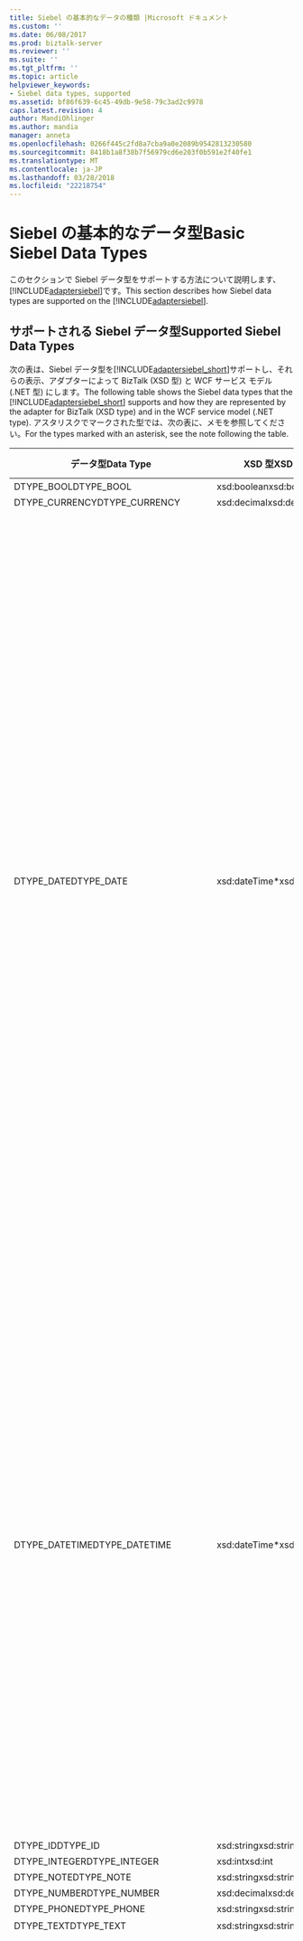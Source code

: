 ```yaml
---
title: Siebel の基本的なデータの種類 |Microsoft ドキュメント
ms.custom: ''
ms.date: 06/08/2017
ms.prod: biztalk-server
ms.reviewer: ''
ms.suite: ''
ms.tgt_pltfrm: ''
ms.topic: article
helpviewer_keywords:
- Siebel data types, supported
ms.assetid: bf86f639-6c45-49db-9e58-79c3ad2c9978
caps.latest.revision: 4
author: MandiOhlinger
ms.author: mandia
manager: anneta
ms.openlocfilehash: 0266f445c2fd8a7cba9a0e2089b9542813230580
ms.sourcegitcommit: 8418b1a8f38b7f56979cd6e203f0b591e2f40fe1
ms.translationtype: MT
ms.contentlocale: ja-JP
ms.lasthandoff: 03/28/2018
ms.locfileid: "22218754"
---
```

# <a name="basic-siebel-data-types"></a><span data-ttu-id="c3a6b-102">Siebel の基本的なデータ型</span><span class="sxs-lookup"><span data-stu-id="c3a6b-102">Basic Siebel Data Types</span></span>
<span data-ttu-id="c3a6b-103">このセクションで Siebel データ型をサポートする方法について説明します、[!INCLUDE[adaptersiebel](../../includes/adaptersiebel-md.md)]です。</span><span class="sxs-lookup"><span data-stu-id="c3a6b-103">This section describes how Siebel data types are supported on the [!INCLUDE[adaptersiebel](../../includes/adaptersiebel-md.md)].</span></span>  
  
## <a name="supported-siebel-data-types"></a><span data-ttu-id="c3a6b-104">サポートされる Siebel データ型</span><span class="sxs-lookup"><span data-stu-id="c3a6b-104">Supported Siebel Data Types</span></span>  
 <span data-ttu-id="c3a6b-105">次の表は、Siebel データ型を[!INCLUDE[adaptersiebel_short](../../includes/adaptersiebel-short-md.md)]サポートし、それらの表示、アダプターによって BizTalk (XSD 型) と WCF サービス モデル (.NET 型) にします。</span><span class="sxs-lookup"><span data-stu-id="c3a6b-105">The following table shows the Siebel data types that the [!INCLUDE[adaptersiebel_short](../../includes/adaptersiebel-short-md.md)] supports and how they are represented by the adapter for BizTalk (XSD type) and in the WCF service model (.NET type).</span></span> <span data-ttu-id="c3a6b-106">アスタリスクでマークされた型では、次の表に、メモを参照してください。</span><span class="sxs-lookup"><span data-stu-id="c3a6b-106">For the types marked with an asterisk, see the note following the table.</span></span>  
  
|<span data-ttu-id="c3a6b-107">データ型</span><span class="sxs-lookup"><span data-stu-id="c3a6b-107">Data Type</span></span>|<span data-ttu-id="c3a6b-108">XSD 型</span><span class="sxs-lookup"><span data-stu-id="c3a6b-108">XSD type</span></span>|<span data-ttu-id="c3a6b-109">.NET の種類</span><span class="sxs-lookup"><span data-stu-id="c3a6b-109">.NET type</span></span>|<span data-ttu-id="c3a6b-110">Description</span><span class="sxs-lookup"><span data-stu-id="c3a6b-110">Description</span></span>|  
|---------------|--------------|---------------|-----------------|  
|<span data-ttu-id="c3a6b-111">DTYPE_BOOL</span><span class="sxs-lookup"><span data-stu-id="c3a6b-111">DTYPE_BOOL</span></span>|<span data-ttu-id="c3a6b-112">xsd:boolean</span><span class="sxs-lookup"><span data-stu-id="c3a6b-112">xsd:boolean</span></span>|<span data-ttu-id="c3a6b-113">ブール値</span><span class="sxs-lookup"><span data-stu-id="c3a6b-113">Boolean</span></span>|-|  
|<span data-ttu-id="c3a6b-114">DTYPE_CURRENCY</span><span class="sxs-lookup"><span data-stu-id="c3a6b-114">DTYPE_CURRENCY</span></span>|<span data-ttu-id="c3a6b-115">xsd:decimal</span><span class="sxs-lookup"><span data-stu-id="c3a6b-115">xsd:decimal</span></span>|<span data-ttu-id="c3a6b-116">Decimal</span><span class="sxs-lookup"><span data-stu-id="c3a6b-116">Decimal</span></span>|-|  
|<span data-ttu-id="c3a6b-117">DTYPE_DATE</span><span class="sxs-lookup"><span data-stu-id="c3a6b-117">DTYPE_DATE</span></span>|<span data-ttu-id="c3a6b-118">xsd:dateTime\*</span><span class="sxs-lookup"><span data-stu-id="c3a6b-118">xsd:dateTime\*</span></span>|<span data-ttu-id="c3a6b-119">DateTime</span><span class="sxs-lookup"><span data-stu-id="c3a6b-119">DateTime</span></span>|<span data-ttu-id="c3a6b-120">値は、世界協定時刻 (UTC) をすることはできません。</span><span class="sxs-lookup"><span data-stu-id="c3a6b-120">The value must not be Coordinated Universal Time (UTC).</span></span><br /><br /> <span data-ttu-id="c3a6b-121">-Xsd:dateTime、値が必要に、このパターンに従う:"(\d\d\d\d-\d\d-\d\d)T(00:00:00) (.\*)"です。</span><span class="sxs-lookup"><span data-stu-id="c3a6b-121">-   For xsd:dateTime, values are expected to follow this pattern: "(\d\d\d\d-\d\d-\d\d)T(00:00:00)(.\*)".</span></span><br /><span data-ttu-id="c3a6b-122">- **DateTime**オブジェクト、**DateTime.Kind**する必要があります**DateTimeKind.Unspecified**です。</span><span class="sxs-lookup"><span data-stu-id="c3a6b-122">-   For **DateTime** objects,**DateTime.Kind** must be **DateTimeKind.Unspecified**.</span></span><br /><br /> <span data-ttu-id="c3a6b-123">アダプターによって、時刻部分は無視されます。</span><span class="sxs-lookup"><span data-stu-id="c3a6b-123">The time component will be ignored by the adapter.</span></span><br /><br /> <span data-ttu-id="c3a6b-124">送信メッセージの場合は、アダプターは、指定された値が UTC (z または UTC オフセット) でないことを確認する実行時の検証を実行します。</span><span class="sxs-lookup"><span data-stu-id="c3a6b-124">For outbound messages, the adapter performs a runtime validation to ensure that the value specified is not UTC (z or UTC offset).</span></span> <span data-ttu-id="c3a6b-125">その検証に失敗した場合、アダプターは例外をスローします。</span><span class="sxs-lookup"><span data-stu-id="c3a6b-125">If that validation fails, the adapter throws an exception.</span></span><br /><br /> <span data-ttu-id="c3a6b-126">ときにこの型は、(以下に示す規則に基づく) xsd:string として公開されています。</span><span class="sxs-lookup"><span data-stu-id="c3a6b-126">When this type is exposed as xsd:string (based on rules explained below):</span></span><br /><br /> <span data-ttu-id="c3a6b-127">-形式は、基になるデータベースによって決まります。</span><span class="sxs-lookup"><span data-stu-id="c3a6b-127">-   The format is determined by the underlying database.</span></span><br /><span data-ttu-id="c3a6b-128">-値には、実行時の検証は実行されません。</span><span class="sxs-lookup"><span data-stu-id="c3a6b-128">-   No runtime validation is performed on the value.</span></span>|  
|<span data-ttu-id="c3a6b-129">DTYPE_DATETIME</span><span class="sxs-lookup"><span data-stu-id="c3a6b-129">DTYPE_DATETIME</span></span>|<span data-ttu-id="c3a6b-130">xsd:dateTime\*</span><span class="sxs-lookup"><span data-stu-id="c3a6b-130">xsd:dateTime\*</span></span>|<span data-ttu-id="c3a6b-131">DateTime</span><span class="sxs-lookup"><span data-stu-id="c3a6b-131">DateTime</span></span>|<span data-ttu-id="c3a6b-132">値は、日付と時刻の両方のコンポーネントを含めることができ、UTC をすることはできません。</span><span class="sxs-lookup"><span data-stu-id="c3a6b-132">The value can contain both date and time components and must not be UTC.</span></span><br /><br /> <span data-ttu-id="c3a6b-133">- **DateTime**オブジェクト、 **DateTime.Kind**する必要があります**DateTimeKind.Unspecified**です。</span><span class="sxs-lookup"><span data-stu-id="c3a6b-133">-   For **DateTime** objects, **DateTime.Kind** must be **DateTimeKind.Unspecified**.</span></span><br /><br /> <span data-ttu-id="c3a6b-134">送信メッセージにについては、アダプターは、これらの条件が満たされていることを確認する実行時検証を実行します。検証に失敗した場合、アダプターは例外をスローします。</span><span class="sxs-lookup"><span data-stu-id="c3a6b-134">For outbound messages, the adapter performs a run-time validation to ensure that these conditions are met; if the validation fails, the adapter throws an exception.</span></span><br /><br /> <span data-ttu-id="c3a6b-135">ときにこの型は、(以下に示す規則に基づく) xsd:string として公開されています。</span><span class="sxs-lookup"><span data-stu-id="c3a6b-135">When this type is exposed as xsd:string (based on rules explained below):</span></span><br /><br /> <span data-ttu-id="c3a6b-136">-形式は、基になるデータベースによって決まります。</span><span class="sxs-lookup"><span data-stu-id="c3a6b-136">-   The format is determined by the underlying database.</span></span><br /><span data-ttu-id="c3a6b-137">-値には、実行時の検証は実行されません。</span><span class="sxs-lookup"><span data-stu-id="c3a6b-137">-   No run-time validation is performed on the value.</span></span>|  
|<span data-ttu-id="c3a6b-138">DTYPE_ID</span><span class="sxs-lookup"><span data-stu-id="c3a6b-138">DTYPE_ID</span></span>|<span data-ttu-id="c3a6b-139">xsd:string</span><span class="sxs-lookup"><span data-stu-id="c3a6b-139">xsd:string</span></span>|<span data-ttu-id="c3a6b-140">文字列</span><span class="sxs-lookup"><span data-stu-id="c3a6b-140">String</span></span>|-|  
|<span data-ttu-id="c3a6b-141">DTYPE_INTEGER</span><span class="sxs-lookup"><span data-stu-id="c3a6b-141">DTYPE_INTEGER</span></span>|<span data-ttu-id="c3a6b-142">xsd:int</span><span class="sxs-lookup"><span data-stu-id="c3a6b-142">xsd:int</span></span>|<span data-ttu-id="c3a6b-143">Int32</span><span class="sxs-lookup"><span data-stu-id="c3a6b-143">Int32</span></span>|-|  
|<span data-ttu-id="c3a6b-144">DTYPE_NOTE</span><span class="sxs-lookup"><span data-stu-id="c3a6b-144">DTYPE_NOTE</span></span>|<span data-ttu-id="c3a6b-145">xsd:string</span><span class="sxs-lookup"><span data-stu-id="c3a6b-145">xsd:string</span></span>|<span data-ttu-id="c3a6b-146">文字列</span><span class="sxs-lookup"><span data-stu-id="c3a6b-146">String</span></span>|-|  
|<span data-ttu-id="c3a6b-147">DTYPE_NUMBER</span><span class="sxs-lookup"><span data-stu-id="c3a6b-147">DTYPE_NUMBER</span></span>|<span data-ttu-id="c3a6b-148">xsd:decimal</span><span class="sxs-lookup"><span data-stu-id="c3a6b-148">xsd:decimal</span></span>|<span data-ttu-id="c3a6b-149">Decimal</span><span class="sxs-lookup"><span data-stu-id="c3a6b-149">Decimal</span></span>|-|  
|<span data-ttu-id="c3a6b-150">DTYPE_PHONE</span><span class="sxs-lookup"><span data-stu-id="c3a6b-150">DTYPE_PHONE</span></span>|<span data-ttu-id="c3a6b-151">xsd:string</span><span class="sxs-lookup"><span data-stu-id="c3a6b-151">xsd:string</span></span>|<span data-ttu-id="c3a6b-152">文字列</span><span class="sxs-lookup"><span data-stu-id="c3a6b-152">String</span></span>|-|  
|<span data-ttu-id="c3a6b-153">DTYPE_TEXT</span><span class="sxs-lookup"><span data-stu-id="c3a6b-153">DTYPE_TEXT</span></span>|<span data-ttu-id="c3a6b-154">xsd:string</span><span class="sxs-lookup"><span data-stu-id="c3a6b-154">xsd:string</span></span>|<span data-ttu-id="c3a6b-155">文字列</span><span class="sxs-lookup"><span data-stu-id="c3a6b-155">String</span></span>|-|  
|<span data-ttu-id="c3a6b-156">DTYPE_TIME</span><span class="sxs-lookup"><span data-stu-id="c3a6b-156">DTYPE_TIME</span></span>|<span data-ttu-id="c3a6b-157">xsd:dateTime\*</span><span class="sxs-lookup"><span data-stu-id="c3a6b-157">xsd:dateTime\*</span></span>|<span data-ttu-id="c3a6b-158">DateTime</span><span class="sxs-lookup"><span data-stu-id="c3a6b-158">DateTime</span></span>|<span data-ttu-id="c3a6b-159">値は、UTC をすることはできません。</span><span class="sxs-lookup"><span data-stu-id="c3a6b-159">The value must not be UTC.</span></span><br /><br /> <span data-ttu-id="c3a6b-160">-Xsd:dateTime、値が必要に、このパターンに従う: (1753-01-01)T(\d\d:\d\d:\d\d) (.\*)"です。</span><span class="sxs-lookup"><span data-stu-id="c3a6b-160">-   For xsd:dateTime, values are expected to follow this pattern: (1753-01-01)T(\d\d:\d\d:\d\d)(.\*)".</span></span><br /><span data-ttu-id="c3a6b-161">- **DateTime**オブジェクト **、DateTime.Kind**する必要があります**DateTimeKind.Unspecified**です。</span><span class="sxs-lookup"><span data-stu-id="c3a6b-161">-   For **DateTime** objects **, DateTime.Kind** must be **DateTimeKind.Unspecified**.</span></span><br /><br /> <span data-ttu-id="c3a6b-162">送信メッセージの場合は、アダプターは、指定された値が UTC (z または UTC オフセット) でないことを確認する実行時の検証を実行します。</span><span class="sxs-lookup"><span data-stu-id="c3a6b-162">For outbound messages, the adapter performs a runtime validation to ensure that the value specified is not UTC (z or UTC offset).</span></span> <span data-ttu-id="c3a6b-163">その検証に失敗した場合、アダプターは例外をスローします。</span><span class="sxs-lookup"><span data-stu-id="c3a6b-163">If that validation fails, the adapter throws an exception.</span></span><br /><br /> <span data-ttu-id="c3a6b-164">ときにこの型は、(以下に示す規則に基づく) xsd:string として公開されています。</span><span class="sxs-lookup"><span data-stu-id="c3a6b-164">When this type is exposed as xsd:string (based on the rules explained below):</span></span><br /><br /> <span data-ttu-id="c3a6b-165">-形式は、基になるデータベースによって決まります。</span><span class="sxs-lookup"><span data-stu-id="c3a6b-165">-   The format is determined by the underlying database.</span></span><br /><span data-ttu-id="c3a6b-166">-値には、実行時の検証は実行されません。</span><span class="sxs-lookup"><span data-stu-id="c3a6b-166">-   No run-time validation is performed on the value.</span></span>|  
|<span data-ttu-id="c3a6b-167">DTYPE_UTCDATETIME</span><span class="sxs-lookup"><span data-stu-id="c3a6b-167">DTYPE_UTCDATETIME</span></span>|<span data-ttu-id="c3a6b-168">xsd:dateTime\*</span><span class="sxs-lookup"><span data-stu-id="c3a6b-168">xsd:dateTime\*</span></span>|<span data-ttu-id="c3a6b-169">DateTime</span><span class="sxs-lookup"><span data-stu-id="c3a6b-169">DateTime</span></span>|<span data-ttu-id="c3a6b-170">値は、日付と時刻の両方のコンポーネントを含めることができ、UTC があります。</span><span class="sxs-lookup"><span data-stu-id="c3a6b-170">The value can contain both date and time components and must be UTC.</span></span><br /><br /> <span data-ttu-id="c3a6b-171">-に対して xsd:dateTime、UTC ('Z' 表記または UTC オフセット) の値を表現する必要があります。</span><span class="sxs-lookup"><span data-stu-id="c3a6b-171">-   For xsd:dateTime, the value must be expressed in UTC ('Z' notation or UTC offset).</span></span><br /><span data-ttu-id="c3a6b-172">- **DateTime**オブジェクト**DateTime.Kind**する必要があります**DateTimeKind.Utc**です。</span><span class="sxs-lookup"><span data-stu-id="c3a6b-172">-   For **DateTime** objects **DateTime.Kind** must be **DateTimeKind.Utc**.</span></span><br /><br /> <span data-ttu-id="c3a6b-173">送信メッセージにについては、アダプターは、これらの条件が満たされていることを確認する実行時検証を実行します。検証に失敗した場合、アダプターは例外をスローします。</span><span class="sxs-lookup"><span data-stu-id="c3a6b-173">For outbound messages, the adapter performs a run-time validation to ensure that these conditions are met; if the validation fails, the adapter throws an exception.</span></span><br /><br /> <span data-ttu-id="c3a6b-174">ときにこの型は、(以下に示す規則に基づく) xsd:string として公開されています。</span><span class="sxs-lookup"><span data-stu-id="c3a6b-174">When this type is exposed as xsd:string (based on rules explained below):</span></span><br /><br /> <span data-ttu-id="c3a6b-175">-形式は、基になるデータベースによって決まります。</span><span class="sxs-lookup"><span data-stu-id="c3a6b-175">-   The format is determined by the underlying database.</span></span><br /><span data-ttu-id="c3a6b-176">-値には、実行時の検証は実行されません。</span><span class="sxs-lookup"><span data-stu-id="c3a6b-176">-   No run-time validation is performed on the value.</span></span>|  
  
 <span data-ttu-id="c3a6b-177">ビジネス サービス メソッドの引数の型を次に示します。</span><span class="sxs-lookup"><span data-stu-id="c3a6b-177">The following are the Business Service method argument types:</span></span>  
  
 <span data-ttu-id="c3a6b-178">日付</span><span class="sxs-lookup"><span data-stu-id="c3a6b-178">Date</span></span>  
 <span data-ttu-id="c3a6b-179">DTYPE_DATE と同じです。</span><span class="sxs-lookup"><span data-stu-id="c3a6b-179">The same as DTYPE_DATE.</span></span>  
  
 <span data-ttu-id="c3a6b-180">数値</span><span class="sxs-lookup"><span data-stu-id="c3a6b-180">Number</span></span>  
 <span data-ttu-id="c3a6b-181">DTYPE_NUMBER と同じです。</span><span class="sxs-lookup"><span data-stu-id="c3a6b-181">The same as DTYPE_NUMBER.</span></span>  
  
 <span data-ttu-id="c3a6b-182">文字列</span><span class="sxs-lookup"><span data-stu-id="c3a6b-182">String</span></span>  
 <span data-ttu-id="c3a6b-183">DTYPE_TEXT と同じです。</span><span class="sxs-lookup"><span data-stu-id="c3a6b-183">The same as DTYPE_TEXT.</span></span>  
  
 <span data-ttu-id="c3a6b-184">階層</span><span class="sxs-lookup"><span data-stu-id="c3a6b-184">Hierarchy</span></span>  
 <span data-ttu-id="c3a6b-185">XSD 型の xsd:string にし、.Net 型の文字列に対応しています。</span><span class="sxs-lookup"><span data-stu-id="c3a6b-185">Corresponds to XSD type xsd:string, and to .Net type String.</span></span>  <span data-ttu-id="c3a6b-186">XML メッセージで CDATA ノードに配置することがあります。</span><span class="sxs-lookup"><span data-stu-id="c3a6b-186">In XML messages, this has to be placed in a CDATA node.</span></span>  
  
 <span data-ttu-id="c3a6b-187">統合オブジェクト</span><span class="sxs-lookup"><span data-stu-id="c3a6b-187">Integration Object</span></span>  
 <span data-ttu-id="c3a6b-188">階層と同じです。</span><span class="sxs-lookup"><span data-stu-id="c3a6b-188">The same as Hierarchy.</span></span>  
  
 <span data-ttu-id="c3a6b-189">\*、アダプターでは、次のようにビジネス コンポーネントで DTYPE_DATE、DTYPE_DATETIME、DTYPE_TIME、および DTYPE_UTCDATETIME のフィールドを表す xsd:dateTime または xsd:string を使用するかどうかを判断します。</span><span class="sxs-lookup"><span data-stu-id="c3a6b-189">\*The adapter determines whether to use xsd:dateTime or xsd:string to represent DTYPE_DATE, DTYPE_DATETIME, DTYPE_TIME, and DTYPE_UTCDATETIME fields in business components in the following manner.</span></span>  
  
1.  <span data-ttu-id="c3a6b-190">ビジネス コンポーネントのフィールドが前のデータ型のいずれかの場合、アダプターとして公開、xsd:dateTime 内の型が DateTime 型にマップする .Net)。</span><span class="sxs-lookup"><span data-stu-id="c3a6b-190">If the business component field has one of the preceding data types, the adapter will expose it as the xsd:dateTime type (in .Net this maps to the DateTime type).</span></span>  
  
2.  <span data-ttu-id="c3a6b-191">ビジネス コンポーネントのフィールドがデータ型を持たない場合、アダプターとして公開 (これは、文字列型にマップする .Net) で xsd:string です。</span><span class="sxs-lookup"><span data-stu-id="c3a6b-191">If the business component field has no data type, the adapter will expose it as xsd:string (in .Net this maps to the String type).</span></span>  
  
## <a name="supported-facets-for-the-xml-schema-types"></a><span data-ttu-id="c3a6b-192">XML スキーマ型のサポートされているファセット</span><span class="sxs-lookup"><span data-stu-id="c3a6b-192">Supported Facets for the XML Schema Types</span></span>  
 <span data-ttu-id="c3a6b-193">[!INCLUDE[adaptersiebel_short](../../includes/adaptersiebel-short-md.md)] XML スキーマ型の次のファセットをサポートしています。</span><span class="sxs-lookup"><span data-stu-id="c3a6b-193">The [!INCLUDE[adaptersiebel_short](../../includes/adaptersiebel-short-md.md)] supports the following facets for the XML schema types.</span></span>  
  
|<span data-ttu-id="c3a6b-194">Siebel の種類</span><span class="sxs-lookup"><span data-stu-id="c3a6b-194">Siebel Type</span></span>|<span data-ttu-id="c3a6b-195">ファセット</span><span class="sxs-lookup"><span data-stu-id="c3a6b-195">Facet</span></span>|  
|-----------------|-----------|  
|<span data-ttu-id="c3a6b-196">DTYPE_BOOL</span><span class="sxs-lookup"><span data-stu-id="c3a6b-196">DTYPE_BOOL</span></span>|<span data-ttu-id="c3a6b-197">なし</span><span class="sxs-lookup"><span data-stu-id="c3a6b-197">None</span></span>|  
|<span data-ttu-id="c3a6b-198">DTYPE_CURRENCY</span><span class="sxs-lookup"><span data-stu-id="c3a6b-198">DTYPE_CURRENCY</span></span>|<span data-ttu-id="c3a6b-199">有効桁数 (22)、小数点以下桁数</span><span class="sxs-lookup"><span data-stu-id="c3a6b-199">Precision (22), Scale</span></span>|  
|<span data-ttu-id="c3a6b-200">DTYPE_DATE</span><span class="sxs-lookup"><span data-stu-id="c3a6b-200">DTYPE_DATE</span></span>|<span data-ttu-id="c3a6b-201">(\d\d\d\d-\d\d-\d\d)T(00:00:00)(.\*)</span><span class="sxs-lookup"><span data-stu-id="c3a6b-201">(\d\d\d\d-\d\d-\d\d)T(00:00:00)(.\*)</span></span>|  
|<span data-ttu-id="c3a6b-202">DTYPE_DATETIME</span><span class="sxs-lookup"><span data-stu-id="c3a6b-202">DTYPE_DATETIME</span></span>|<span data-ttu-id="c3a6b-203">なし</span><span class="sxs-lookup"><span data-stu-id="c3a6b-203">None</span></span>|  
|<span data-ttu-id="c3a6b-204">DTYPE_ID</span><span class="sxs-lookup"><span data-stu-id="c3a6b-204">DTYPE_ID</span></span>|<span data-ttu-id="c3a6b-205">MaxLength (15)</span><span class="sxs-lookup"><span data-stu-id="c3a6b-205">MaxLength (15)</span></span>|  
|<span data-ttu-id="c3a6b-206">DTYPE_INTEGER</span><span class="sxs-lookup"><span data-stu-id="c3a6b-206">DTYPE_INTEGER</span></span>|<span data-ttu-id="c3a6b-207">有効桁数 (22)</span><span class="sxs-lookup"><span data-stu-id="c3a6b-207">Precision (22)</span></span>|  
|<span data-ttu-id="c3a6b-208">DTYPE_NOTE</span><span class="sxs-lookup"><span data-stu-id="c3a6b-208">DTYPE_NOTE</span></span>|<span data-ttu-id="c3a6b-209">MaxLength (16384)</span><span class="sxs-lookup"><span data-stu-id="c3a6b-209">MaxLength (16384)</span></span>|  
|<span data-ttu-id="c3a6b-210">DTYPE_NUMBER</span><span class="sxs-lookup"><span data-stu-id="c3a6b-210">DTYPE_NUMBER</span></span>|<span data-ttu-id="c3a6b-211">有効桁数 (22)、小数点以下桁数</span><span class="sxs-lookup"><span data-stu-id="c3a6b-211">Precision (22), Scale</span></span>|  
|<span data-ttu-id="c3a6b-212">DTYPE_PHONE</span><span class="sxs-lookup"><span data-stu-id="c3a6b-212">DTYPE_PHONE</span></span>|<span data-ttu-id="c3a6b-213">MaxLength (40)</span><span class="sxs-lookup"><span data-stu-id="c3a6b-213">MaxLength (40)</span></span>|  
|<span data-ttu-id="c3a6b-214">DTYPE_TEXT</span><span class="sxs-lookup"><span data-stu-id="c3a6b-214">DTYPE_TEXT</span></span>|<span data-ttu-id="c3a6b-215">MaxLength (2048)</span><span class="sxs-lookup"><span data-stu-id="c3a6b-215">MaxLength (2048)</span></span>|  
|<span data-ttu-id="c3a6b-216">DTYPE_TIME</span><span class="sxs-lookup"><span data-stu-id="c3a6b-216">DTYPE_TIME</span></span>|<span data-ttu-id="c3a6b-217">(1753-01-01)T(\d\d:\d\d:\d\d)(.\*)</span><span class="sxs-lookup"><span data-stu-id="c3a6b-217">(1753-01-01)T(\d\d:\d\d:\d\d)(.\*)</span></span>|  
|<span data-ttu-id="c3a6b-218">DTYPE_UTCDATETIME</span><span class="sxs-lookup"><span data-stu-id="c3a6b-218">DTYPE_UTCDATETIME</span></span>|<span data-ttu-id="c3a6b-219">なし</span><span class="sxs-lookup"><span data-stu-id="c3a6b-219">None</span></span>|  
  
 <span data-ttu-id="c3a6b-220">制御するいくつかの規則は、次のとおり、ファセット、およびその値を公開する方法とタイミング。</span><span class="sxs-lookup"><span data-stu-id="c3a6b-220">The following are some rules that govern how and when the facets, and their values, are published:</span></span>  
  
 <span data-ttu-id="c3a6b-221">フィールドの長さの属性が値 0 より大きい値に設定されている場合 (上記の表では、かっこで指定された) 最大値以下。</span><span class="sxs-lookup"><span data-stu-id="c3a6b-221">If the Length attribute of the field is set to a value greater than zero and less than or equal to the maximum value (specified in parentheses in the preceding table):</span></span>  
  
-   <span data-ttu-id="c3a6b-222">有効桁数ファセットは次のように公開されます。</span><span class="sxs-lookup"><span data-stu-id="c3a6b-222">The Precision facet is published as follows:</span></span>  
  
    -   <span data-ttu-id="c3a6b-223">有効桁数属性が、フィールドに設定されている場合は、同じ値が有効桁数ファセットとしてパブリッシュされます。</span><span class="sxs-lookup"><span data-stu-id="c3a6b-223">If the Precision attribute is set for the field, the same value is published as Precision facet.</span></span>  
  
    -   <span data-ttu-id="c3a6b-224">有効桁数属性は、フィールドに設定されていない場合、長さの値は、Precision facet としてパブリッシュされます。</span><span class="sxs-lookup"><span data-stu-id="c3a6b-224">If the Precision attribute is not set for the field, the Length value is published as the Precision facet.</span></span>  
  
-   <span data-ttu-id="c3a6b-225">場合にのみ両方は、小数点以下桁数のファセットが公開されます。</span><span class="sxs-lookup"><span data-stu-id="c3a6b-225">The Scale facet is published only if both:</span></span>  
  
    -   <span data-ttu-id="c3a6b-226">有効桁数属性が発行されました</span><span class="sxs-lookup"><span data-stu-id="c3a6b-226">The Precision attribute has been published</span></span>  
  
    -   <span data-ttu-id="c3a6b-227">Scale 属性が設定フィールドの値を 0 より大きく、Precision facet の一部としてパブリッシュされた値よりも小さい</span><span class="sxs-lookup"><span data-stu-id="c3a6b-227">The Scale attribute is set for the field to a value greater than zero and less than the value published as part of the Precision facet</span></span>  
  
-   <span data-ttu-id="c3a6b-228">MaxLength ファセットは、Length 属性に指定された値です。</span><span class="sxs-lookup"><span data-stu-id="c3a6b-228">The MaxLength facet is the value specified for the Length attribute.</span></span> <span data-ttu-id="c3a6b-229">これから取得されて、フィールド定義のリポジトリ。</span><span class="sxs-lookup"><span data-stu-id="c3a6b-229">This is picked up from the field definition repository.</span></span> <span data-ttu-id="c3a6b-230">フィールド定義リポジトリに長さが指定されていない場合に、前の表では、かっこで指定された値は公開を取得します。</span><span class="sxs-lookup"><span data-stu-id="c3a6b-230">In case the length is not specified in the field definition repository, the value specified in parentheses in the preceding table gets published.</span></span>  
  
### <a name="special-cases-related-to-siebel-data-types"></a><span data-ttu-id="c3a6b-231">Siebel データ型に関連する特殊なケース</span><span class="sxs-lookup"><span data-stu-id="c3a6b-231">Special Cases Related to Siebel Data Types</span></span>  
 <span data-ttu-id="c3a6b-232">次の規則では、ビジネス コンポーネントのフィールドのファセットが使用される操作のコンテキストに基づいてに影響します。</span><span class="sxs-lookup"><span data-stu-id="c3a6b-232">The following rules affect the business component field facets based on the context of the operation in which they are used.</span></span> <span data-ttu-id="c3a6b-233">これらの規則は、INSERT および UPDATE 操作のみに適用できます。</span><span class="sxs-lookup"><span data-stu-id="c3a6b-233">These rules are applicable for INSERT and UPDATE operations only.</span></span> <span data-ttu-id="c3a6b-234">クエリ操作では、ビジネス コンポーネントのすべてのフィールドがユーザーに公開されます。</span><span class="sxs-lookup"><span data-stu-id="c3a6b-234">For QUERY operations, all business component fields are exposed to the user.</span></span>  
  
 <span data-ttu-id="c3a6b-235">**ビジネス コンポーネントのフィールドは、Siebel に必須としてマークされています**</span><span class="sxs-lookup"><span data-stu-id="c3a6b-235">**Business component field marked as REQUIRED in Siebel**</span></span>  
  
 <span data-ttu-id="c3a6b-236">ビジネス コンポーネントのフィールドが Siebel システムで必須としてマークされていますが、前の既定のインスタンスまたは後の既定値は、フィールドを設定した場合でも[!INCLUDE[adaptersiebel_short](../../includes/adaptersiebel-short-md.md)]フィールド省略可能としてマークします。</span><span class="sxs-lookup"><span data-stu-id="c3a6b-236">Even if a business component field is marked as REQUIRED in the Siebel system but the pre-default or post-default values are set for the field, [!INCLUDE[adaptersiebel_short](../../includes/adaptersiebel-short-md.md)] marks the field as OPTIONAL.</span></span> <span data-ttu-id="c3a6b-237">そのため、ユーザーは、挿入または更新する値を提供する場合、アダプターは、その値を処理します。</span><span class="sxs-lookup"><span data-stu-id="c3a6b-237">Hence if a user provides a value to be inserted or updated, the adapter processes that value.</span></span> <span data-ttu-id="c3a6b-238">値が指定されていない場合、Siebel は前 default/後 default 値を使用します。</span><span class="sxs-lookup"><span data-stu-id="c3a6b-238">If no value is provided, Siebel uses the pre-default/post-default values.</span></span>  
  
 <span data-ttu-id="c3a6b-239">**Siebel の 読み取り専用とマークされていないビジネス コンポーネントのフィールド**</span><span class="sxs-lookup"><span data-stu-id="c3a6b-239">**Business component field NOT marked as READ ONLY in Siebel**</span></span>  
  
 <span data-ttu-id="c3a6b-240">ビジネス コンポーネントのフィールドは読み取り専用としてマークされていない場合、[!INCLUDE[adaptersiebel_short](../../includes/adaptersiebel-short-md.md)]書き込み可能なフィールドとして公開します。</span><span class="sxs-lookup"><span data-stu-id="c3a6b-240">If a business component field is NOT marked as READ ONLY, the [!INCLUDE[adaptersiebel_short](../../includes/adaptersiebel-short-md.md)] exposes it as a writable field.</span></span> <span data-ttu-id="c3a6b-241">ただし、これには、いくつかのこの規則の例外があります。</span><span class="sxs-lookup"><span data-stu-id="c3a6b-241">However, there are a couple of exceptions to this rule.</span></span> <span data-ttu-id="c3a6b-242">これらの設定は、次のとおりです。</span><span class="sxs-lookup"><span data-stu-id="c3a6b-242">These are:</span></span>  
  
-   <span data-ttu-id="c3a6b-243">ビジネス コンポーネントのフィールドがある場合、 **Calculated**  フィールドに Siebel、Insert または Update 操作では表示されません Siebel は自動的に対処するため**Calculated**フィールドです。</span><span class="sxs-lookup"><span data-stu-id="c3a6b-243">If the business component field is a **Calculated** field in Siebel, it will not appear in the Insert or Update operations because Siebel will automatically take care of **Calculated** fields.</span></span>  
  
-   <span data-ttu-id="c3a6b-244">ビジネス コンポーネントのフィールドは、明示的な結合 (別のテーブルにテーブルの結合) から取得した場合は、通常、読み取り専用であります。</span><span class="sxs-lookup"><span data-stu-id="c3a6b-244">If the business component field is obtained through an explicit join (table join on another table), it is generally read only.</span></span> <span data-ttu-id="c3a6b-245">ただし Siebel は、候補リストのフィールドである場合、このフィールドに書き込まれるデータです。</span><span class="sxs-lookup"><span data-stu-id="c3a6b-245">However Siebel allows data to be written to this field if it is a picklist field.</span></span> <span data-ttu-id="c3a6b-246">そのため、ビジネス コンポーネントのフィールドから場合、明示的な結合フィールドが候補リストのフィールドではありません、し、これはために表示されません Insert または Update 操作でアダプター クライアントは、このようなフィールドにデータを書き込むことはできません。</span><span class="sxs-lookup"><span data-stu-id="c3a6b-246">Hence, if the business component field is from an explicit join and the field is NOT a picklist field, then it will NOT appear in the Insert or Update operations because adapter clients cannot write data into such fields.</span></span>  
  
 <span data-ttu-id="c3a6b-247">**ビジネス コンポーネントで指定されていないフィールドのデータ型**</span><span class="sxs-lookup"><span data-stu-id="c3a6b-247">**Data type of a field not specified in the Business Component**</span></span>  
  
 <span data-ttu-id="c3a6b-248">Business component のフィールドのデータ型が指定されていない場合、[!INCLUDE[adaptersiebel_short](../../includes/adaptersiebel-short-md.md)]次のヒューリスティックを使用して、フィールド メタデータを公開します。</span><span class="sxs-lookup"><span data-stu-id="c3a6b-248">If the data type of a field is not specified in the Business Component, the [!INCLUDE[adaptersiebel_short](../../includes/adaptersiebel-short-md.md)] exposes the field metadata using the following heuristics.</span></span>  
  
-   <span data-ttu-id="c3a6b-249">かどうか、このフィールドは、特別なフィールド (つまり候補リストまたは結合など)、[!INCLUDE[adaptersiebel_short](../../includes/adaptersiebel-short-md.md)]ビジネス コンポーネント マップ先でマップされたフィールドを検索します。</span><span class="sxs-lookup"><span data-stu-id="c3a6b-249">If the field is a special field (i.e. picklist or join), the [!INCLUDE[adaptersiebel_short](../../includes/adaptersiebel-short-md.md)] will look up the mapped field in the destination Business Component.</span></span> <span data-ttu-id="c3a6b-250">そのフィールドに関連付けられている型の場合、[!INCLUDE[adaptersiebel_short](../../includes/adaptersiebel-short-md.md)]するフィールドの型として公開されます。</span><span class="sxs-lookup"><span data-stu-id="c3a6b-250">If that field has a type associated with it, the [!INCLUDE[adaptersiebel_short](../../includes/adaptersiebel-short-md.md)] will expose that as the type of the field.</span></span> <span data-ttu-id="c3a6b-251">ただし、その型が DTYPE_DATE、DTYPE_TIME、DTYPE_DATETIME、または、DTYPE_UTCDATETIME 場合、 [!INCLUDE[adaptersiebel_short](../../includes/adaptersiebel-short-md.md)] xsd:string 型としてフィールドを公開します。</span><span class="sxs-lookup"><span data-stu-id="c3a6b-251">However, if that type is DTYPE_DATE, DTYPE_TIME, DTYPE_DATETIME, or DTYPE_UTCDATETIME, the [!INCLUDE[adaptersiebel_short](../../includes/adaptersiebel-short-md.md)] will expose the field as the xsd:string type.</span></span> <span data-ttu-id="c3a6b-252">マップされたフィールドは、関連付けられた型を持っていない場合、 [!INCLUDE[adaptersiebel_short](../../includes/adaptersiebel-short-md.md)] xsd:string 型として、元のフィールドを公開します。</span><span class="sxs-lookup"><span data-stu-id="c3a6b-252">If the mapped field doesn’t have an associated type, the [!INCLUDE[adaptersiebel_short](../../includes/adaptersiebel-short-md.md)] will expose the original field as the xsd:string type.</span></span>  
  
-   <span data-ttu-id="c3a6b-253">フィールドの候補リストまたは結合フィールドがない場合、 [!INCLUDE[adaptersiebel_short](../../includes/adaptersiebel-short-md.md)] xsd:string 型として公開されます。</span><span class="sxs-lookup"><span data-stu-id="c3a6b-253">If the field is not a picklist or join field, the [!INCLUDE[adaptersiebel_short](../../includes/adaptersiebel-short-md.md)] will expose it as the xsd:string type.</span></span>  
  
 <span data-ttu-id="c3a6b-254">**データ型、フィールド長、または親ビジネス コンポーネントの有効桁数は使用できません。**</span><span class="sxs-lookup"><span data-stu-id="c3a6b-254">**Data type, field length, or precision of a parent business component is not available**</span></span>  
  
 <span data-ttu-id="c3a6b-255">かどうか、データが型、長さ、または親ビジネス コンポーネント (ビジネス コンポーネントの候補リストまたは MVLs に基づく子ビジネス コンポーネントを含む) の有効桁数のフィールド、[!INCLUDE[adaptersiebel_short](../../includes/adaptersiebel-short-md.md)]データ型、長さ、有効桁数、およびスケールに関する情報を取得しますビジネス コンポーネントの候補リストまたは MVL ビジネス コンポーネントです。</span><span class="sxs-lookup"><span data-stu-id="c3a6b-255">If the data type, length, or field precision of a parent business component (a business component that has a child business component based on picklists or MVLs), the [!INCLUDE[adaptersiebel_short](../../includes/adaptersiebel-short-md.md)] obtains the information about the data type, length, precision, and scale from the picklist business component or the MVL business component.</span></span>  
  
## <a name="see-also"></a><span data-ttu-id="c3a6b-256">参照</span><span class="sxs-lookup"><span data-stu-id="c3a6b-256">See Also</span></span>  
 [<span data-ttu-id="c3a6b-257">メッセージと BizTalk Adapter for Siebel eBusiness Applications のメッセージ スキーマ</span><span class="sxs-lookup"><span data-stu-id="c3a6b-257">Messages and Message Schemas for BizTalk Adapter for Siebel eBusiness Applications</span></span>](../../adapters-and-accelerators/adapter-siebel/messages-and-message-schemas-for-siebel-adapter-in-biztalk.md)
